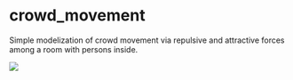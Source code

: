 # crowd_movement
Simple modelization of crowd movement via repulsive and attractive forces among a room with persons inside.


![](https://github.com/Your_Repository_Name/Your_GIF_Name.gif)
